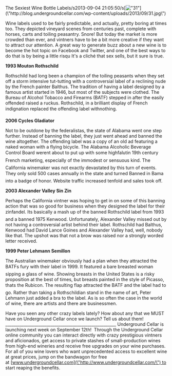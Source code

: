 The Sexiest Wine Bottle Labels/s2013-09-04 21:05:50/s[![\"31\"](\"http://blog.undergroundcellar.com/wp-content/uploads/2013/09/31.jpg\")](\"http://blog.undergroundcellar.com/wp-content/uploads/2013/09/31.jpg\")

Wine labels used to be fairly predictable, and actually, pretty boring at times too. They depicted vineyard scenes from centuries past, complete with horses, carts and toiling peasantry. Snore! But today the market is more crowded than ever, and vintners have to be a bit more creative if they want to attract our attention. A great way to generate buzz about a new wine is to become the hot topic on Facebook and Twitter, and one of the best ways to do that is by being a little risqu	 It\'s a cliché that sex sells, but it sure is true.

**1993 Mouton Rothschild**

Rothschild had long been a champion of the toiling peasants when they set off a storm intensive tut-tutting with a controversial label of a reclining nude by the French painter Balthus. The tradition of having a label designed by a famous artist started in 1946, but most of the subjects were clothed. The Bureau of Alcohol Tobacco and Firearms (BATF) stepped in after the easily offended raised a ruckus. Rothschild, in a brilliant display of French indignation replaced the offending label with&#133;&#133;&#133;nothing.

**2006 Cycles Gladiator**

Not to be outdone by the federalistas, the state of Alabama went one step further. Instead of banning the label, they just went ahead and banned the wine altogether. The offending label was a copy of an old ad featuring a naked woman with a flying bicycle. The Alabama Alcoholic Beverage Control Board weren&#146;t about to put up with some highfalutin 19th century French marketing, especially of the &#147;immodest or sensuous&#148; kind. The California winemaker was not exactly devastated by this turn of events. They only sold 500 cases annually in the state and turned &#147;Banned in Bama&#148; into a badge of honor. Website traffic increased tenfold and sales took off.

**2003 Alexander Valley Sin Zin**

Perhaps the California vintner was hoping to get in on some of this banning action that was so good for business when they designed the label for their zinfandel. It&#146;s basically a mash up of the banned Rothschild label from 1993 and a banned 1975 Kenwood. Unfortunately, Alexander Valley missed out by not having a controversial artist behind their label. Rothschild had Balthus, Kenwood had David Lance Goines and Alexander Valley had, well, nobody like that. The upshot was that not a brow was raised nor a strongly worded letter received.

**1999 Peter Lehmann Semillon**

The Australian winemaker obviously had a plan when they attracted the BATF&#146;s fury with their label in 1999. It featured a bare breasted woman sipping a glass of wine. Showing breasts in the United States is a risky proposition at the best of times, but breasts painted in the style of Picasso, that&#146;s the Rubicon. The resulting flap attracted the BATF and the label had to go. Rather than taking a Rothschildian stand in the name of art, Peter Lehmann just added a bra to the label. As is so often the case in the world of wine, there are artists and there are businessmen.

 Have you seen any other crazy labels lately? How about any that we MUST have on Underground Cellar once we launch? Tell us about them! ______________________________________________________ Underground Cellar is launching next week on September 12th!  Through the Underground Cellar online community you can interact directly with crazy prestigious vintners and aficionados, get access to private stashes of small-production wines from high-end wineries and receive free upgrades on your wine purchases. For all of you wine lovers who want unprecedented access to excellent wine at great prices, jump on the bandwagon for free at [www.undergroundcellar.com](\"http://www.undergroundcellar.com/\") to start reaping the benefits.
